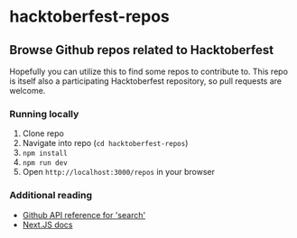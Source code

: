 # hacktoberfest-repos
## Browse Github repos related to Hacktoberfest
Hopefully you can utilize this to find some repos to contribute to. This repo is itself also a participating Hacktoberfest repository, so pull requests are welcome.


### Running locally
1. Clone repo
2. Navigate into repo (`cd hacktoberfest-repos`)
3. `npm install`
4. `npm run dev`
5. Open `http://localhost:3000/repos` in your browser


### Additional reading
- [Github API reference for 'search'](https://docs.github.com/en/rest/reference/search)
- [Next.JS docs](https://nextjs.org/docs/getting-started)